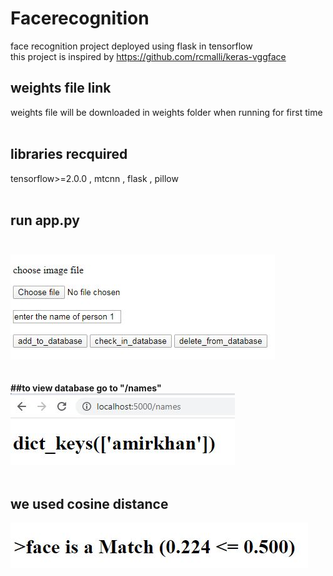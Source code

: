 # Facerecognition
face recognition project deployed using flask in tensorflow</br>
this project is  inspired by https://github.com/rcmalli/keras-vggface</br>
## **weights file link**</br>
weights file will be downloaded in weights folder when running for first time </br></br>

## **libraries recquired**
tensorflow>=2.0.0 , mtcnn , flask , pillow</br></br>

## **run app.py**</br></br>

![snip](snip.JPG)</br></br></br>
**##to view database go to "/names"**</br>
![snip2](snip2.JPG)</br></br>

## we used cosine distance
![snip3](snip3.JPG)

